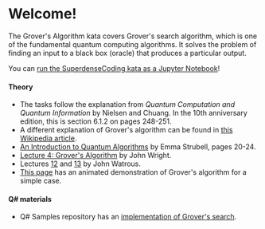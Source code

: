 # Welcome!

The Grover's Algorithm kata covers Grover's search algorithm, which is one of the fundamental quantum computing algorithms.
It solves the problem of finding an input to a black box (oracle) that produces a particular output.

You can [run the SuperdenseCoding kata as a Jupyter Notebook](https://mybinder.org/v2/gh/Microsoft/QuantumKatas/master?filepath=GroversAlgorithm%2FGroversAlgorithm.ipynb)!

#### Theory

* The tasks follow the explanation from *Quantum Computation and Quantum Information* by Nielsen and Chuang.
  In the 10th anniversary edition, this is section 6.1.2 on pages 248-251.
* A different explanation of Grover's algorithm can be found in 
  [this Wikipedia article](https://en.wikipedia.org/wiki/Grover%27s_algorithm).
* [An Introduction to Quantum Algorithms](https://people.cs.umass.edu/~strubell/doc/quantum_tutorial.pdf) by Emma Strubell, pages 20-24.
* [Lecture 4: Grover's Algorithm](https://www.cs.cmu.edu/~odonnell/quantum15/lecture04.pdf) by John Wright.
* Lectures [12](https://cs.uwaterloo.ca/~watrous/LectureNotes/CPSC519.Winter2006/12.pdf) and [13](https://cs.uwaterloo.ca/~watrous/LectureNotes/CPSC519.Winter2006/13.pdf) by John Watrous.
* [This page](http://davidbkemp.github.io/animated-qubits/grover.html) has an animated demonstration of Grover's algorithm for a simple case.

#### Q# materials

* Q# Samples repository has an [implementation of Grover's search](https://github.com/Microsoft/Quantum/tree/master/Samples/src/DatabaseSearch).
